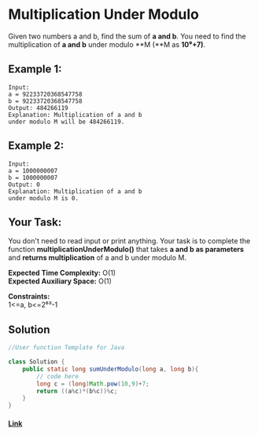 
#  Multiplication Under Modulo 

Given two numbers a and b, find the sum of **a and b**. You need to find the multiplication of **a and b** under modulo **M (**M as **10⁹+7)**.

## Example 1:

```
Input:
a = 92233720368547758
b = 92233720368547758
Output: 484266119
Explanation: Multiplication of a and b 
under modulo M will be 484266119.
```

## Example 2:

```
Input:
a = 1000000007
b = 1000000007
Output: 0
Explanation: Multiplication of a and b
under modulo M is 0.
```

## Your Task:
You don't need to read input or print anything. Your task is to complete the function **multiplicationUnderModulo()** that takes **a and b as parameters** and **returns multiplication** of a and b under modulo M.

**Expected Time Complexity:** O(1)  
**Expected Auxiliary Space:** O(1)

**Constraints:**  
1<=a, b<=2⁶³-1

## Solution
```java
//User function Template for Java

class Solution {
    public static long sumUnderModulo(long a, long b){
        // code here
        long c = (long)Math.pow(10,9)+7;
        return ((a%c)*(b%c))%c;
    }   
}

```

#### [Link](https://practice.geeksforgeeks.org/problems/multiplication-under-modulo/1/?track=DSASP-Mathematics&batchId=154)